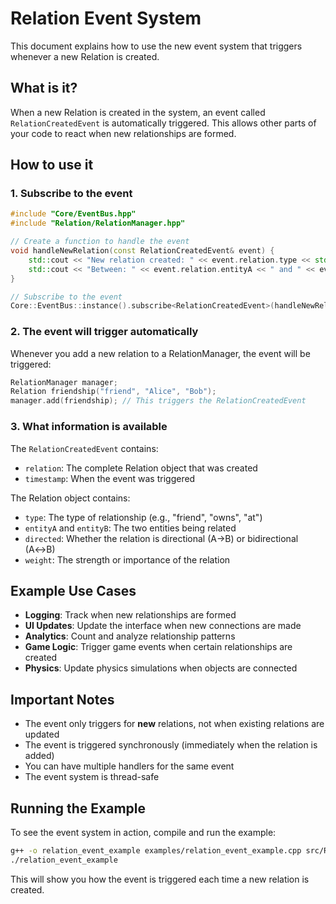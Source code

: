 # Relation Event System

This document explains how to use the new event system that triggers whenever a new Relation is created.

## What is it?

When a new Relation is created in the system, an event called `RelationCreatedEvent` is automatically triggered. This allows other parts of your code to react when new relationships are formed.

## How to use it

### 1. Subscribe to the event

```cpp
#include "Core/EventBus.hpp"
#include "Relation/RelationManager.hpp"

// Create a function to handle the event
void handleNewRelation(const RelationCreatedEvent& event) {
    std::cout << "New relation created: " << event.relation.type << std::endl;
    std::cout << "Between: " << event.relation.entityA << " and " << event.relation.entityB << std::endl;
}

// Subscribe to the event
Core::EventBus::instance().subscribe<RelationCreatedEvent>(handleNewRelation);
```

### 2. The event will trigger automatically

Whenever you add a new relation to a RelationManager, the event will be triggered:

```cpp
RelationManager manager;
Relation friendship("friend", "Alice", "Bob");
manager.add(friendship); // This triggers the RelationCreatedEvent
```

### 3. What information is available

The `RelationCreatedEvent` contains:
- `relation`: The complete Relation object that was created
- `timestamp`: When the event was triggered

The Relation object contains:
- `type`: The type of relationship (e.g., "friend", "owns", "at")
- `entityA` and `entityB`: The two entities being related
- `directed`: Whether the relation is directional (A→B) or bidirectional (A↔B)
- `weight`: The strength or importance of the relation

## Example Use Cases

- **Logging**: Track when new relationships are formed
- **UI Updates**: Update the interface when new connections are made
- **Analytics**: Count and analyze relationship patterns
- **Game Logic**: Trigger game events when certain relationships are created
- **Physics**: Update physics simulations when objects are connected

## Important Notes

- The event only triggers for **new** relations, not when existing relations are updated
- The event is triggered synchronously (immediately when the relation is added)
- You can have multiple handlers for the same event
- The event system is thread-safe

## Running the Example

To see the event system in action, compile and run the example:

```bash
g++ -o relation_event_example examples/relation_event_example.cpp src/Relation/RelationManager.cpp src/Relation/Relation.cpp src/Core/EventBus.cpp
./relation_event_example
```

This will show you how the event is triggered each time a new relation is created. 
